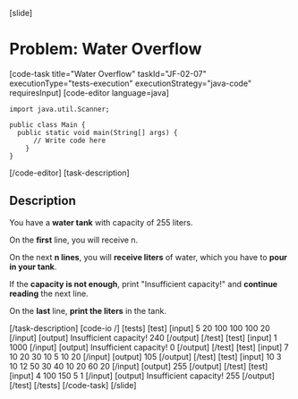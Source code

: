 [slide]
# Problem: Water Overflow
[code-task title="Water Overflow" taskId="JF-02-07" executionType="tests-execution" executionStrategy="java-code" requiresInput]
[code-editor language=java]
```
import java.util.Scanner;

public class Main {
  public static void main(String[] args) {
      // Write code here
    }
}
```
[/code-editor]
[task-description]
## Description
You have a **water tank** with capacity of 255 liters.

On the **first** line, you will receive n.

On the next **n lines**, you will **receive liters** of water, which you have to **pour in your tank**. 

If the **capacity is not enough**, print "Insufficient capacity!" and **continue reading** the next line. 

On the **last** line, **print the liters** in the tank.

[/task-description]
[code-io /]
[tests]
[test]
[input]
5
20
100
100
100
20
[/input]
[output]
Insufficient capacity!
240
[/output]
[/test]
[test]
[input]
1
1000
[/input]
[output]
Insufficient capacity!
0
[/output]
[/test]
[test]
[input]
7
10
20
30
10
5
10
20
[/input]
[output]
105
[/output]
[/test]
[test]
[input]
10
3
10
12
50
30
40
10
20
60
20
[/input]
[output]
255
[/output]
[/test]
[test]
[input]
4
100
150
5
1
[/input]
[output]
Insufficient capacity!
255
[/output]
[/test]
[/tests]
[/code-task]
[/slide]